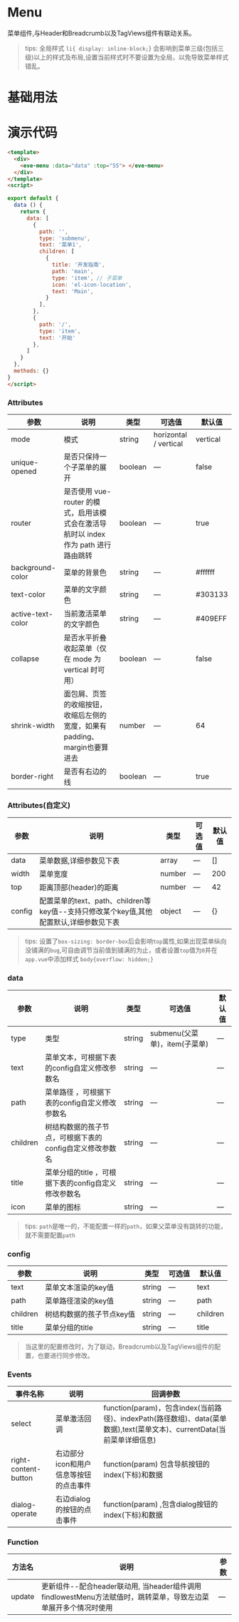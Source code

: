   # Menu
  菜单组件,与Header和Breadcrumb以及TagViews组件有联动关系。
  > tips: 全局样式 `li{
    display: inline-block;`} 会影响到菜单三级(包括三级)以上的样式及布局,设置当前样式时不要设置为全局，以免导致菜单样式错乱。
  # 基础用法
 <template>
  <div>
    <Example/>
  </div>
</template>
<script>
import Example from './Example'
export default {
  components: {
    Example,
  }
}
</script>

# 演示代码

```html
<template>
  <div>
    <eve-menu :data="data" :top="55"> </eve-menu>
  </div>
</template>
<script>

export default {
  data () {
    return {
      data: [
        {
          path: '',
          type: 'submenu',
          text: '菜单1',
          children: [
            {
              title: '开发指南',
              path: 'main',
              type: 'item', // 子菜单
              icon: 'el-icon-location',
              text: 'Main',
            }
          ],
        },
        {
          path: '/',
          type: 'item',
          text: '开始'
        },
      ]
    }
  },
  methods: {}
}
</script>
```

### Attributes
| 参数   | 说明 | 类型  | 可选值 | 默认值 |
| ----- | ------ | ----- | ----- | - |
| mode  | 模式  |string| horizontal / vertical |  vertical | 
| unique-opened | 是否只保持一个子菜单的展开 | boolean | — | false | 
| router | 是否使用 vue-router 的模式，启用该模式会在激活导航时以 index 作为 path 进行路由跳转 |  boolean | — | true |
| background-color|  菜单的背景色 |  string | — | #ffffff |
| text-color |  菜单的文字颜色 |  string | — | #303133 |
| active-text-color |  当前激活菜单的文字颜色 |  string | — | #409EFF |
| collapse | 是否水平折叠收起菜单（仅在 mode 为 vertical 时可用） |  boolean | — | false |
| shrink-width |   面包屑、页签的收缩按钮，收缩后左侧的宽度，如果有padding、margin也要算进去 |  number | — | 64 |
| border-right |   是否有右边的线 |  boolean | — | true |


### Attributes(自定义)
| 参数   | 说明 | 类型  | 可选值 | 默认值 |
| ----- | ------ | ----- | ----- | - |
| data  |   菜单数据,详细参数见下表 |  array | — | [] |
| width |  菜单宽度 |  number | — | 200 |
| top   |   距离顶部(header)的距离|  number | — | 42 |
| config   |   配置菜单的text、path、children等key值--支持只修改某个key值,其他配置默认,详细参数见下表 |  object | — | {} |

>tips: 设置了`box-sizing: border-box`后会影响`top`属性,如果出现菜单纵向没铺满的`bug`,可自由调节当前值到铺满的为止，或者设置`top`值为`0`并在`app.vue`中添加样式 `body{overflow: hidden;}`

### data 
| 参数   | 说明 | 类型  | 可选值 | 默认值 |
| ----- | ------ | ----- | ----- | - |
| type | 类型   | string |  submenu(父菜单)，item(子菜单)  | — |
| text | 菜单文本，可根据下表的config自定义修改参数名 | string |  — | — |
| path | 菜单路径 ，可根据下表的config自定义修改参数名| string |  — | — |
| children | 树结构数据的孩子节点，可根据下表的config自定义修改参数名 | string |  — | — |
| title | 菜单分组的title ，可根据下表的config自定义修改参数名  | string |  — | — |
| icon | 菜单的图标  | string |  — | — |


> tips: `path`是唯一的，不能配置一样的`path`，如果父菜单没有跳转的功能，就不需要配置`path`

### config
| 参数   | 说明 | 类型  | 可选值 | 默认值 |
| ----- | ------ | ----- | ----- | - |
| text | 菜单文本渲染的key值 | string |  — | text |
| path | 菜单路径渲染的key值 | string |  — | path |
| children | 树结构数据的孩子节点key值 | string |  — | children |
| title | 菜单分组的title   | string |  — | title |

> 当这里的配置修改时，为了联动，Breadcrumb以及TagViews组件的配置，也要进行同步修改。

### Events
| 事件名称 | 说明 | 回调参数  |
| ----| ----| --- | 
| select |菜单激活回调| function(param)，包含index(当前路径)、indexPath(路径数组)、data(菜单数据),text(菜单文本)、currentData(当前菜单详细信息)|
| right-content-button |右边部分icon和用户信息等按钮的点击事件| function(param)  包含导航按钮的index(下标)和数据| 
| dialog-operate |右边dialog的按钮的点击事件| function(param) ,包含dialog按钮的index(下标)和数据| 

### Function
| 方法名 | 说明 | 参数  |
| ----| ----| --- | 
| update | 更新组件--配合header联动用, 当header组件调用findlowestMenu方法赋值时，跳转菜单，导致左边菜单展开多个情况时使用| —| 



